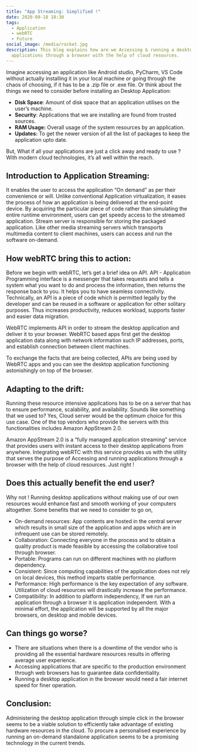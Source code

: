```yaml
---
title: "App Streaming: Simplified !"
date: 2020-09-18 18:30
tags:
  - Application
  - webRTC
  - Future
social_image: /media/rocket.jpg
description: This blog explains how are we Accessing & running a desktop
  applications through a browser with the help of cloud resources.
---
```

Imagine accessing an application like Android studio, PyCharm, VS Code without actually installing it in your local machine or going through the chaos of choosing, if it has to be a .zip file or .exe file. Or think about the things we need to consider before installing an Desktop Application:

* **Disk Space**: Amount of disk space that an application utilises on the user’s machine.
* **Security**: Applications that we are installing are found from trusted sources.
* **RAM Usage:** Overall usage of the system resources by an application.
* **Updates:** To get the newer version of all the list of packages to keep the application upto date.

But, What if all your applications are just a click away and ready to use ? With modern cloud technologies, it’s all well within the reach. 

## Introduction to Application Streaming:

It enables the user to access the application “On demand” as per their convenience or will. Unlike conventional Application virtualization, it eases the process of how an application is being delivered at the end-point device. By acquiring the particular piece of code rather than simulating the entire runtime environment, users can get speedy access to the streamed application. Stream server is responsible for storing the packaged application. Like other media streaming servers which transports multimedia content to client machines, users can access and run the software on-demand.

## How webRTC bring this to action:

Before we begin with webRTC, let’s get a brief idea on API. API - Application Programming interface is a messenger that takes requests and tells a system what you want to do and process the information, then returns the response back to you. It helps you to have seamless connectivity. Technically, an API is a piece of code which is permitted legally by the developer and can be reused in a software or application for other solitary purposes. Thus increases productivity, reduces workload, supports faster and easier data migration.

WebRTC implements API in order to stream the desktop application and deliver it to your browser. WebRTC based apps first get the desktop application data along with network information such IP addresses, ports, and establish connection between client machines. 

To exchange the facts that are being collected, APIs are being used by WebRTC apps and you can see the desktop application functioning astonishingly on top of the browser.

## Adapting to the drift:

Running these resource intensive applications has to be on a server that has to ensure performance, scalability, and availability. Sounds like something that we used to? Yes, Cloud server would be the optimum choice for this use case. One of the top vendors who provide the servers with this functionalities includes Amazon AppStream 2.0.

Amazon AppStream 2.0 is a “fully managed application streaming” service that provides users with instant access to their desktop applications from anywhere. Integrating webRTC with this service provides us with the utility that serves the purpose of Accessing and running applications through a browser with the help of cloud resources. Just right !

## Does this actually benefit the end user?

Why not ! Running desktop applications without making use of our own resources would enhance fast and smooth working of your computers altogether. Some benefits that we need to consider to go on,

* On-demand resources: App contents are hosted in the central server which results in small size of the application and apps which are in infrequent use can be stored remotely.
* Collaboration: Connecting everyone in the process and to obtain a quality product is made feasible by accessing the collaborative tool through browser.
* Portable: Programs can run on different machines with no platform dependency.
* Consistent: Since computing capabilities of the application does not rely on local devices, this method imparts stable performance. 
* Performance: High performance is the key expectation of any software. Utilization of cloud resources will drastically increase the performance.
* Compatibility: In addition to platform independency, If we run an application through a browser it is application independent. With a minimal effort, the application will be supported by all the major browsers, on desktop and mobile devices.

## Can things go worse?

* There are situations when there is a downtime of the vendor who is providing all the essential hardware resources results in offering average user experience. 
* Accessing applications that are specific to the production environment through web browsers has to guarantee data confidentiality. 
* Running a desktop application in the browser would need a fair internet speed for finer operation. 

## Conclusion:

Administering the desktop application through simple click in the browser seems to be a viable solution to efficiently take advantage of existing hardware resources in the cloud. To procure a personalised experience by running an on-demand standalone application seems to be a promising technology in the current trends.